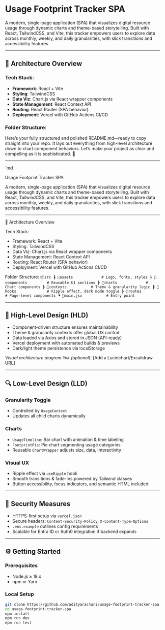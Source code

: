# Usage Footprint Tracker SPA

A modern, single-page application (SPA) that visualizes digital resource usage through dynamic charts and theme-based storytelling. Built with React, TailwindCSS, and Vite, this tracker empowers users to explore data across monthly, weekly, and daily granularities, with slick transitions and accessibility features.

---

## 🧩 Architecture Overview

### Tech Stack:
- **Framework**: React + Vite
- **Styling**: TailwindCSS
- **Data Viz**: Chart.js via React wrapper components
- **State Management**: React Context API
- **Routing**: React Router (SPA behavior)
- **Deployment**: Vercel with GitHub Actions CI/CD

### Folder Structure:
Here’s your fully structured and polished README.md—ready to copy straight into your repo. It lays out everything from high-level architecture down to chart component behaviors. Let’s make your project as clear and compelling as it is sophisticated. 🚀

---

`md

Usage Footprint Tracker SPA

A modern, single-page application (SPA) that visualizes digital resource usage through dynamic charts and theme-based storytelling. Built with React, TailwindCSS, and Vite, this tracker empowers users to explore data across monthly, weekly, and daily granularities, with slick transitions and accessibility features.

---

🧩 Architecture Overview

Tech Stack:
- Framework: React + Vite
- Styling: TailwindCSS
- Data Viz: Chart.js via React wrapper components
- State Management: React Context API
- Routing: React Router (SPA behavior)
- Deployment: Vercel with GitHub Actions CI/CD

Folder Structure:
`
📦src
 ┣ 📂assets             # Logo, fonts, styles
 ┣ 📂components         # Reusable UI sections
 ┣ 📂charts             # Chart components
 ┣ 📂contexts           # Theme & granularity logic
 ┣ 📂hooks              # Ripple effect, dark mode toggle
 ┣ 📂routes             # Page-level components
 ┗ 📜main.jsx           # Entry point
`

---

## 🧠 High-Level Design (HLD)

- Component-driven structure ensures maintainability
- Theme & granularity contexts offer global UX control
- Data loaded via Axios and stored in JSON (API-ready)
- Vercel deployment with automated builds & previews
- Dark/light theme persistence via localStorage

*Visual architecture diagram link (optional):* [Add a Lucidchart/Excalidraw URL]

---

## 🔍 Low-Level Design (LLD)

### Granularity Toggle
- Controlled by `UsageContext`
- Updates all child charts dynamically

### Charts
- `UsageTimeline`: Bar chart with animation & time labeling
- `FootprintPie`: Pie chart segmenting usage categories
- Reusable `ChartWrapper` adjusts size, data, interactivity

### Visual UX
- Ripple effect via `useRipple` hook
- Smooth transitions & fade-ins powered by Tailwind classes
- Button accessibility, focus indicators, and semantic HTML included

---

## 🔐 Security Measures

- HTTPS-first setup via `vercel.json`
- Secure headers: `Content-Security-Policy`, `X-Content-Type-Options`
- `.env.example` outlines config requirements
- Scalable for Entra ID or Auth0 integration if backend expands

---

## ⚙️ Getting Started

### Prerequisites
- Node.js ≥ 18.x
- npm or Yarn

### Local Setup
```bash
git clone https://github.com/adityarachuri/usage-footprint-tracker-spa
cd usage-footprint-tracker-spa
npm install
npm run dev
npm run test
